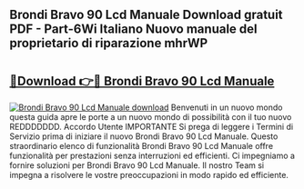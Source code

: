 ## Brondi Bravo 90 Lcd Manuale Download gratuit PDF - Part-6Wi Italiano Nuovo manuale del proprietario di riparazione mhrWP

# <h2><a href="http://dfb81p.blite.top/?on=Brondi+Bravo+90+Lcd+Manuale">🔗Download 👉🔴 Brondi Bravo 90 Lcd Manuale</a></h2>

[![Brondi Bravo 90 Lcd Manuale download](https://i.imgur.com/lujVjoI.png)](http://dfb81p.blite.top/?on=Brondi+Bravo+90+Lcd+Manuale)
Benvenuti in un nuovo mondo questa guida apre le porte a un nuovo mondo di possibilità con il tuo nuovo REDDDDDDD. Accordo Utente IMPORTANTE Si prega di leggere i Termini di Servizio prima di iniziare il nuovo Brondi Bravo 90 Lcd Manuale. Questo straordinario elenco di funzionalità Brondi Bravo 90 Lcd Manuale offre funzionalità per prestazioni senza interruzioni ed efficienti. Ci impegniamo a fornire soluzioni per Brondi Bravo 90 Lcd Manuale. Il nostro Team si impegna a risolvere le vostre preoccupazioni in modo rapido ed efficiente.

